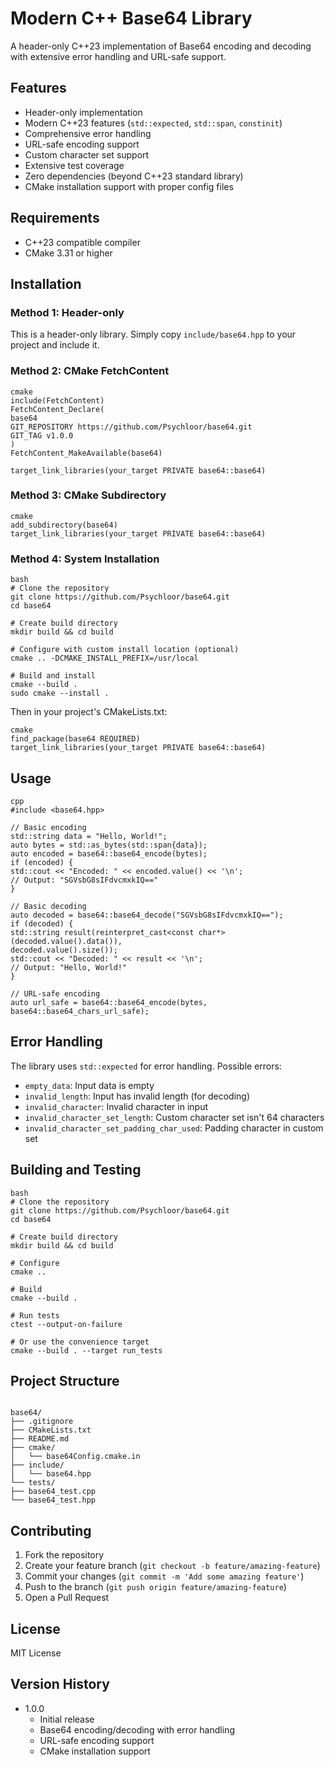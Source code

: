 ﻿# Modern C++ Base64 Library

A header-only C++23 implementation of Base64 encoding and decoding with
extensive error handling and URL-safe support.

## Features

- Header-only implementation
- Modern C++23 features (`std::expected`, `std::span`, `constinit`)
- Comprehensive error handling
- URL-safe encoding support
- Custom character set support
- Extensive test coverage
- Zero dependencies (beyond C++23 standard library)
- CMake installation support with proper config files

## Requirements

- C++23 compatible compiler
- CMake 3.31 or higher

## Installation

### Method 1: Header-only

This is a header-only library. Simply copy `include/base64.hpp` to your project
and include it.

### Method 2: CMake FetchContent

```
cmake
include(FetchContent)
FetchContent_Declare(
base64
GIT_REPOSITORY https://github.com/Psychloor/base64.git
GIT_TAG v1.0.0
)
FetchContent_MakeAvailable(base64)

target_link_libraries(your_target PRIVATE base64::base64)
```

### Method 3: CMake Subdirectory

```
cmake
add_subdirectory(base64)
target_link_libraries(your_target PRIVATE base64::base64)
```

### Method 4: System Installation

```
bash
# Clone the repository
git clone https://github.com/Psychloor/base64.git
cd base64

# Create build directory
mkdir build && cd build

# Configure with custom install location (optional)
cmake .. -DCMAKE_INSTALL_PREFIX=/usr/local

# Build and install
cmake --build .
sudo cmake --install .
```

Then in your project's CMakeLists.txt:

```
cmake
find_package(base64 REQUIRED)
target_link_libraries(your_target PRIVATE base64::base64)
```

## Usage

```
cpp
#include <base64.hpp>

// Basic encoding
std::string data = "Hello, World!";
auto bytes = std::as_bytes(std::span{data});
auto encoded = base64::base64_encode(bytes);
if (encoded) {
std::cout << "Encoded: " << encoded.value() << '\n';
// Output: "SGVsbG8sIFdvcmxkIQ=="
}

// Basic decoding
auto decoded = base64::base64_decode("SGVsbG8sIFdvcmxkIQ==");
if (decoded) {
std::string result(reinterpret_cast<const char*>(decoded.value().data()),
decoded.value().size());
std::cout << "Decoded: " << result << '\n';
// Output: "Hello, World!"
}

// URL-safe encoding
auto url_safe = base64::base64_encode(bytes, base64::base64_chars_url_safe);
```

## Error Handling

The library uses `std::expected` for error handling. Possible errors:

- `empty_data`: Input data is empty
- `invalid_length`: Input has invalid length (for decoding)
- `invalid_character`: Invalid character in input
- `invalid_character_set_length`: Custom character set isn't 64 characters
- `invalid_character_set_padding_char_used`: Padding character in custom set

## Building and Testing

```
bash
# Clone the repository
git clone https://github.com/Psychloor/base64.git
cd base64

# Create build directory
mkdir build && cd build

# Configure
cmake ..

# Build
cmake --build .

# Run tests
ctest --output-on-failure

# Or use the convenience target
cmake --build . --target run_tests
```

## Project Structure

```

base64/
├── .gitignore
├── CMakeLists.txt
├── README.md
├── cmake/
│   └── base64Config.cmake.in
├── include/
│   └── base64.hpp
└── tests/
├── base64_test.cpp
└── base64_test.hpp
```

## Contributing

1. Fork the repository
2. Create your feature branch (`git checkout -b feature/amazing-feature`)
3. Commit your changes (`git commit -m 'Add some amazing feature'`)
4. Push to the branch (`git push origin feature/amazing-feature`)
5. Open a Pull Request

## License

MIT License

## Version History

- 1.0.0
    - Initial release
    - Base64 encoding/decoding with error handling
    - URL-safe encoding support
    - CMake installation support
